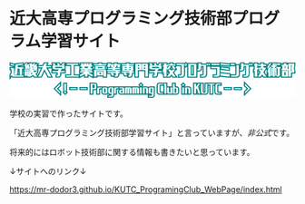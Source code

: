 # 近大高専プログラミング技術部プログラム学習サイト
![プロコン部非公式ロゴ](Image/Logo.png)

学校の実習で作ったサイトです。

「近大高専プログラミング技術部学習サイト」と言っていますが、*非公式*です。

将来的にはロボット技術部に関する情報も書きたいと思っています。

↓サイトへのリンク↓

<https://mr-dodor3.github.io/KUTC_ProgramingClub_WebPage/index.html>